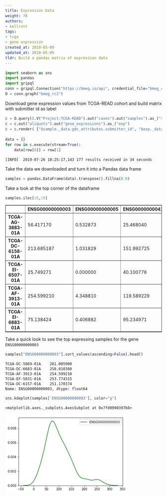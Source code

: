 ```yaml
---
title: Expression Data
weight: 70
authors:
- kellrott
tags:
- tcga
- gene expression
created_at: 2018-05-09
updated_at: 2018-05-09
tldr: Build a pandas matrix of expression data
---
```


```python
import seaborn as sns
import pandas
import gripql
conn = gripql.Connection("https://bmeg.io/api", credential_file="bmeg_credentials.json")
O = conn.graph("bmeg_rc2")
```

Download gene expression values from TCGA-READ cohort and build matrix with submitter id as label


```python
c = O.query().V("Project:TCGA-READ").out("cases").out("samples").as_("sample")
c = c.out("aliquots").out("gene_expressions").as_("exp")
c = c.render( ["$sample._data.gdc_attributes.submitter_id", "$exp._data.values"])

data = {}
for row in c.execute(stream=True):
    data[row[0]] = row[1]
```

    [INFO]	2019-07-26 18:25:17,143	177 results received in 34 seconds


Take the data we downloaded and turn it into a Pandas data frame


```python
samples = pandas.DataFrame(data).transpose().fillna(0.0)
```

Take a look at the top corner of the dataframe


```python
samples.iloc[:5,:5]
```




<div>
<style scoped>
    .dataframe tbody tr th:only-of-type {
        vertical-align: middle;
    }

    .dataframe tbody tr th {
        vertical-align: top;
    }

    .dataframe thead th {
        text-align: right;
    }
</style>
<table border="1" class="dataframe">
  <thead>
    <tr style="text-align: right;">
      <th></th>
      <th>ENSG00000000003</th>
      <th>ENSG00000000005</th>
      <th>ENSG00000000419</th>
      <th>ENSG00000000457</th>
      <th>ENSG00000000460</th>
    </tr>
  </thead>
  <tbody>
    <tr>
      <th>TCGA-AG-3883-01A</th>
      <td>56.417170</td>
      <td>0.532873</td>
      <td>25.468040</td>
      <td>1.398758</td>
      <td>2.519876</td>
    </tr>
    <tr>
      <th>TCGA-DC-6158-01A</th>
      <td>213.685187</td>
      <td>1.031829</td>
      <td>151.992725</td>
      <td>7.119824</td>
      <td>8.481721</td>
    </tr>
    <tr>
      <th>TCGA-EI-6507-01A</th>
      <td>25.749271</td>
      <td>0.000000</td>
      <td>40.100776</td>
      <td>7.127823</td>
      <td>6.484232</td>
    </tr>
    <tr>
      <th>TCGA-AF-3913-01A</th>
      <td>254.599210</td>
      <td>4.348810</td>
      <td>119.589229</td>
      <td>4.213013</td>
      <td>7.268218</td>
    </tr>
    <tr>
      <th>TCGA-EI-6883-01A</th>
      <td>75.138424</td>
      <td>0.406882</td>
      <td>95.234971</td>
      <td>5.180626</td>
      <td>3.090609</td>
    </tr>
  </tbody>
</table>
</div>



Take a quick look to see the top expressing samples for the gene `ENSG00000000003`


```python
samples["ENSG00000000003"].sort_values(ascending=False).head()
```




    TCGA-DC-5869-01A    281.005900
    TCGA-DC-6683-01A    258.010380
    TCGA-AF-3913-01A    254.599210
    TCGA-EF-5831-01A    253.774315
    TCGA-DC-6157-01A    251.170374
    Name: ENSG00000000003, dtype: float64




```python
sns.kdeplot(samples['ENSG00000000003'], color="g")
```




    <matplotlib.axes._subplots.AxesSubplot at 0x7fd0990397b8>




![png](Expression_files/Expression_10_1.png)

